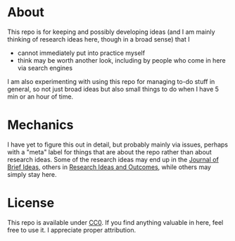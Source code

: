 # About

This repo is for keeping and possibly developing ideas (and I am mainly thinking of research ideas here, though in a broad sense) that I 
* cannot immediately put into practice myself
* think may be worth another look, including by people who come in here via search engines

I am also experimenting with using this repo for managing to-do stuff in general, so not just broad ideas but also small things to do when I have 5 min or an hour of time.

# Mechanics

I have yet to figure this out in detail, but probably mainly via issues, perhaps with a "meta" label for things that are about the repo rather than about research ideas. Some of the research ideas may end up in the [Journal of Brief Ideas](http://beta.briefideas.org/), others in [Research Ideas and Outcomes](http://riojournal.com/browse_journal_articles.php?form_name=filter_articles&selfurl=&backurl=&sortby=0&journal_id=17&search_hidden=&search_in_=0&search_in_hidden=&alerts_subject_cats=&alerts_sdg_cats=&from_date=&to_date=&section_type%5B%5D=179&funding_agency=), while others may simply stay here.

# License

This repo is available under [CC0](https://creativecommons.org/publicdomain/zero/1.0/). If you find anything valuable in here, feel free to use it. I appreciate proper attribution.
